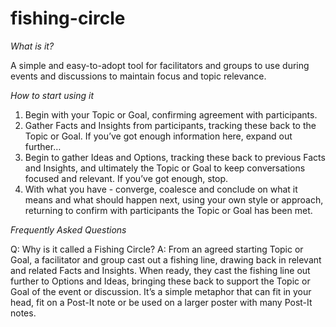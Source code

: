 # fishing-circle
*What is it?*

A simple and easy-to-adopt tool for facilitators and groups to use during events and discussions to maintain focus and topic relevance. 

*How to start using it*

1. Begin with your Topic or Goal, confirming agreement with participants.
2. Gather Facts and Insights from participants, tracking these back to the Topic or Goal. If you’ve got enough information here, expand out further…
3. Begin to gather Ideas and Options, tracking these back to previous Facts and Insights, and ultimately the Topic or Goal to keep conversations focused and relevant. If you’ve got enough, stop.
4. With what you have - converge, coalesce and conclude on what it means and what should happen next, using your own style or approach, returning to confirm with participants the Topic or Goal has been met.

*Frequently Asked Questions*

Q: Why is it called a Fishing Circle? 
A: From an agreed starting Topic or Goal, a facilitator and group cast out a fishing line, drawing back in relevant and related Facts and Insights. When ready, they cast the fishing line out further to Options and Ideas, bringing these back to support the Topic or Goal of the event or discussion. It’s a simple metaphor that can fit in your head, fit on a Post-It note or be used on a larger poster with many Post-It notes. 
